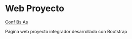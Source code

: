 <h1>Web Proyecto</h1>
<a href="https://jnardi86.github.io/CAC_Proyecto_Bootstrap/">Conf Bs As</a>
<p>Página web proyecto integrador desarrollado con Bootstrap</p>
